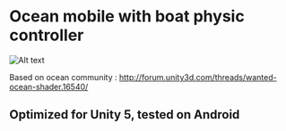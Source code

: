 # Ocean mobile with boat physic controller

![Alt text](http://img15.hostingpics.net/pics/60759920151130191857ProgramManager.png)

Based on ocean community : http://forum.unity3d.com/threads/wanted-ocean-shader.16540/

## Optimized for Unity 5, tested on Android
